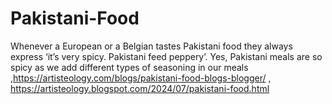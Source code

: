 # Pakistani-Food
Whenever a European or a Belgian tastes Pakistani food they always express ‘it’s very spicy. Pakistani feed peppery’. Yes, Pakistani meals are so spicy as we add different types of seasoning in our meals  ,https://artisteology.com/blogs/pakistani-food-blogs-blogger/ , https://artisteology.blogspot.com/2024/07/pakistani-food.html
